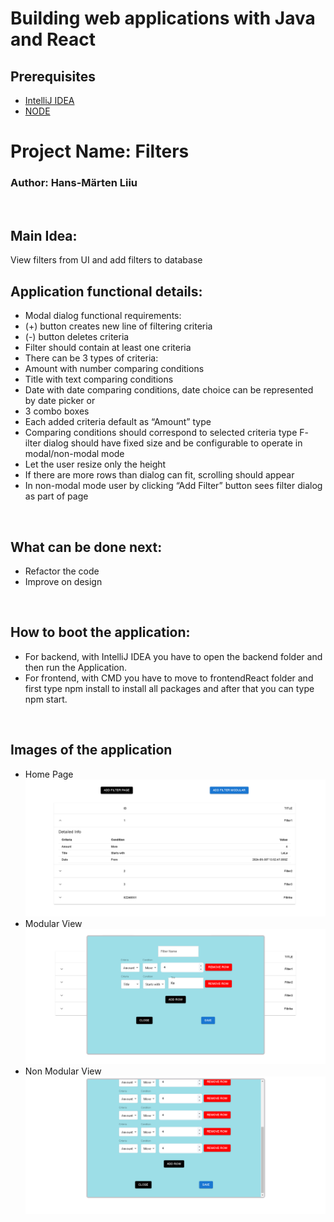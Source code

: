 # Building web applications with Java and React

## Prerequisites

- [IntelliJ IDEA](https://www.jetbrains.com/idea/)
- [NODE](https://nodejs.org/en/download/prebuilt-installer/)

# Project Name: Filters

### Author: Hans-Märten Liiu

</br>

## Main Idea:

View filters from UI and add filters to database

## Application functional details:

- Modal dialog functional requirements:
- (+) button creates new line of filtering criteria
- (-) button deletes criteria
- Filter should contain at least one criteria
- There can be 3 types of criteria:
- Amount with number comparing conditions
- Title with text comparing conditions
- Date with date comparing conditions, date choice can be represented by date picker or
- 3 combo boxes
- Each added criteria default as “Amount” type
- Comparing conditions should correspond to selected criteria type
  F- ilter dialog should have fixed size and be configurable to operate in modal/non-modal mode
- Let the user resize only the height
- If there are more rows than dialog can fit, scrolling should appear
- In non-modal mode user by clicking “Add Filter” button sees filter dialog as part of page

</br>

## What can be done next:

- Refactor the code
- Improve on design

</br>

## How to boot the application:

- For backend, with IntelliJ IDEA you have to open the backend folder and then run the Application.
- For frontend, with CMD you have to move to frontendReact folder and first type npm install to install all packages and after that you can type npm start.

</br>

## Images of the application

- Home Page
  ![Source code](screenshots/HomePage.png)
- Modular View
  ![Source code](screenshots/HomePageModular.png)
- Non Modular View
  ![Source code](screenshots/AddFilterPage.png)
